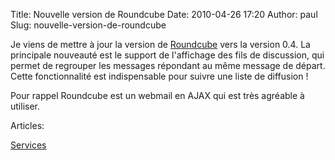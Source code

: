 Title: Nouvelle version de Roundcube
Date: 2010-04-26 17:20
Author: paul
Slug: nouvelle-version-de-roundcube

<div
class="field field-name-body field-type-text-with-summary field-label-hidden">

<div class="field-items">

<div class="field-item even">

Je viens de mettre à jour la version de
[Roundcube](https://www.ezvan.fr/roundcube/) vers la version 0.4. La
principale nouveauté est le support de l'affichage des fils de
discussion, qui permet de regrouper les messages répondant au même
message de départ. Cette fonctionnalité est indispensable pour suivre
une liste de diffusion !

</p>
Pour rappel Roundcube est un webmail en AJAX qui est très agréable à
utiliser.

</p>
<p>

</div>

</div>

</div>

<div
class="field field-name-taxonomy-vocabulary-2 field-type-taxonomy-term-reference field-label-above">

<div class="field-label">

Articles: 

</div>

<div class="field-items">

<div class="field-item even">

[Services](https://www.ezvan.fr/taxonomy/term/8)

</div>

</div>

</div>

</p>

